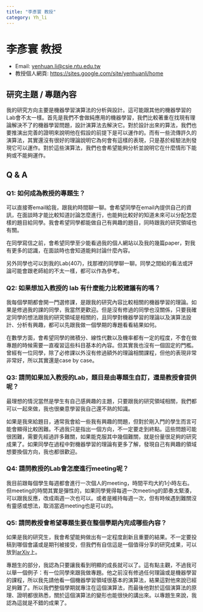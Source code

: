 ```yaml
---
title: "李彥寰 教授"
category: Yh_li
---
```


# 李彥寰 教授

- Email: [yenhuan.li@csie.ntu.edu.tw](mailto:yenhuan.li@csie.ntu.edu.tw)
- 教授個人網頁: https://sites.google.com/site/yenhuanli/home

## 研究主題 / 專題內容

我的研究方向主要是機器學習演算法的分析與設計。這可能跟其他的機器學習的Lab會不太一樣。首先是我們不會做純應用的機器學習，我們比較著重在找現有理論解決不了的機器學習問題，設計演算法去解決它。對於設計出來的算法，我們也要推演出完善的證明來說明他在假設的前提下是可以運作的。而有一些流傳許久的演算法，其實還沒有很好的理論說明它為何會有這樣的表現，只是基於經驗法則發現它可以運作。對於這些演算法，我們也會希望能夠分析並說明它在什麼情形下能夠或不能夠運作。

## Q & A

### Q1: 如何成為教授的專題生？

可以直接寄email給我，跟我約時間聊一聊。會希望同學在email內提供自己的資訊，在面談時才能比較知道討論怎麼進行，也能夠比較好的知道未來可以分配怎麼樣的題目給同學。我會希望同學都能做自己有興趣的題目，同時跟我的研究領域也有關。

在同學寫信之前，會希望同學至少能看過我的個人網站以及我的幾篇paper，對我有更多的認識，在面談時也會知道能夠討論什麼內容。

另外同學也可以到我的Lab(407)，找那裡的同學聊一聊。同學之間給的看法或評論可能會跟老師給的不太一樣，都可以作為參考。

### Q2: 如果想加入教授的 lab 有什麼能力比較建議有的嗎？

我每個學期都會開一門選修課，是跟我的研究內容比較相關的機器學習的理論。如果是修過我的課的同學，我當然更歡迎。但是沒有修過的同學也沒關係，只要我確定同學的想法跟我的研究領域是相關的，且同學對機器學習的理論以及演算法設計、分析有興趣，都可以先跟我做一個學期的專題看看結果如何。

在數學方面，會希望同學的微積分、線性代數以及機率都有一定的程度，不會在做專題的時候需要一直複習這些科目基本的內容。但其實我也沒有一個固定的門檻。曾經有一位同學，除了必修課以外沒有修過額外的理論相關課程，但他的表現非常非常好，所以其實還是case by case。

### Q3: 請問如果加入教授的Lab，題目是由專題生自訂，還是教授會提供呢？

最理想的情況當然是學生有自己感興趣的主題，只要跟我的研究領域相關，我們都可以一起來做，我也很樂意學習我自己還不熟的知識。

如果是我來給題目，通常我會給一些我有興趣的問題，但對於剛入門的學生而言可能會顯得比較困難。不過我只是指出一個方向，不一定要走到終點。這些問題可能很困難，需要先經過許多難關，如果能克服其中幾個難關，就是份量很足夠的研究成果了。如果同學在過程中對機器學習的理論有更多了解，發現自己有興趣的領域想要換個方向，我也都很歡迎。

### Q4: 請問教授的Lab會怎麼進行meeting呢？

我目前跟每個學生每週都會進行一次個人的meeting，時間平均大約1小時左右。但meeting的時間其實是彈性的，如果同學覺得每週一次meeting的節奏太緊湊，可以跟我反應，改成兩週一次也可以。或者是維持每週一次，但有時候遇到難關沒有靈感或想法，取消當週meeting也是可以的。

### Q5: 請問教授會希望專題生要在整個學期內完成哪些內容？

如果是我的研究生，我會希望能夠做出有一定程度創新且重要的結果。不一定要投稿到哪個會議或是期刊被接受，但我們有自信這是一個值得分享的研究成果，可以放到[arXiv](https://arxiv.org)上。

專題生的部分，我認為只要讓我看到明顯的成長就可以了。這有點主觀，不過我可以舉一個例子：有一位同學來跟我做專題。他之前沒有修過任何理論或是機器學習的課程，所以我先請他看一個機器學習領域很基本的演算法，結果這對他來說已經足夠難了。所以我們整個學期就專注在這個演算法，而最後他對於這個演算法的原理、證明都很熟悉，關於這個演算法的變形也能很快的講出來。以專題生來說，我認為這就是不錯的成果了。





 